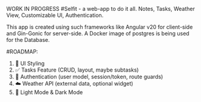 WORK IN PROGRESS
#Selfit - a web-app to do it all. Notes, Tasks, Weather View, Customizable UI, Authentication.

This app is created using such frameworks like Angular v20 for client-side and Gin-Gonic for server-side. A Docker image of postgres is being used for the Database.

#ROADMAP:
1. 🎨 UI Styling
2. ✅ Tasks Feature (CRUD, layout, maybe subtasks)
3. 🔐 Authentication (user model, session/token, route guards)
4. ☁️ Weather API (external data, optional widget)
5. 🎨 Light Mode & Dark Mode
